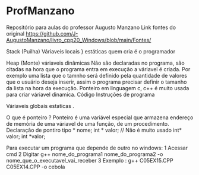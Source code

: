 # ProfManzano
Repositório para aulas do professor Augusto Manzano
Link fontes do original
https://github.com/J-AugustoManzano/livro_cpp20_Windows/blob/main/Fontes/

Stack (Puilha)
Váriaveis locais } estáticas
quem cria é o programador

Heap (Monte)
váriaveis dinâmicas
Não são declaradas no programa, são citadas na hora que o programa entra em execução a váriavel é criada. Por exemplo uma lista que o tamnho será definido pela quantidade de valores que o usuário deseja inserir, assim o programa precisar definir o tamanho da lista na hora da execução. Ponteiro em linguagem c, c++ é muito usada para criar váriavel dinamica.
Código
Instruções de programa 

Váriaveis globais estaticas .

O que é ponteiro ? 
Ponteiro é uma variável especial que armazena endereço de memória de uma váriavel de uma função, de um procedimento.
Declaração de pontiro
tipo * nome;
int * valor; // Não é muito usado
int* valor;
int *valor;


Para executar um programa que depende de outro no windows:
1 Acessar cmd 
2 Digitar g++ nome_do_programa1 nome_do_programa2 -o nome_que_o_executavel_vai_receber
3 Exemplo : g++ C05EX15.CPP C05EX14.CPP -o cebola
